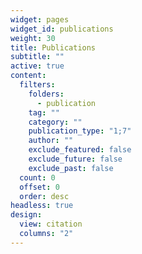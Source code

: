 ```yaml
---
widget: pages
widget_id: publications
weight: 30
title: Publications
subtitle: ""
active: true
content:
  filters:
    folders:
      - publication
    tag: ""
    category: ""
    publication_type: "1;7"
    author: ""
    exclude_featured: false
    exclude_future: false
    exclude_past: false
  count: 0
  offset: 0
  order: desc
headless: true
design:
  view: citation
  columns: "2"
---
```

